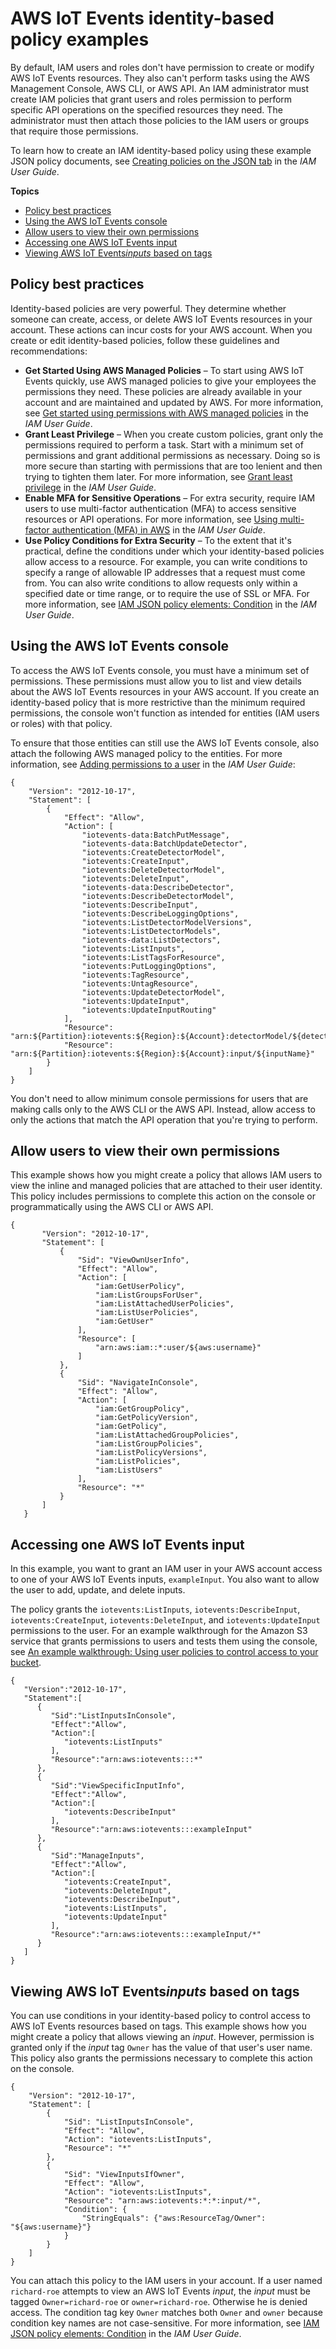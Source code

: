 # AWS IoT Events identity\-based policy examples<a name="security_iam_id-based-policy-examples"></a>

By default, IAM users and roles don't have permission to create or modify AWS IoT Events resources\. They also can't perform tasks using the AWS Management Console, AWS CLI, or AWS API\. An IAM administrator must create IAM policies that grant users and roles permission to perform specific API operations on the specified resources they need\. The administrator must then attach those policies to the IAM users or groups that require those permissions\.

To learn how to create an IAM identity\-based policy using these example JSON policy documents, see [Creating policies on the JSON tab](https://docs.aws.amazon.com/IAM/latest/UserGuide/access_policies_create.html#access_policies_create-json-editor) in the *IAM User Guide*\.

**Topics**
+ [Policy best practices](#security_iam_service-with-iam-policy-best-practices)
+ [Using the AWS IoT Events console](#security_iam_id-based-policy-examples-console)
+ [Allow users to view their own permissions](#security_iam_id-based-policy-examples-view-own-permissions)
+ [Accessing one AWS IoT Events input](#security_iam_id-based-policy-examples-access-one-input)
+ [Viewing AWS IoT Events*inputs* based on tags](#security_iam_id-based-policy-examples-view-input-tags)

## Policy best practices<a name="security_iam_service-with-iam-policy-best-practices"></a>

Identity\-based policies are very powerful\. They determine whether someone can create, access, or delete AWS IoT Events resources in your account\. These actions can incur costs for your AWS account\. When you create or edit identity\-based policies, follow these guidelines and recommendations:
+ **Get Started Using AWS Managed Policies** – To start using AWS IoT Events quickly, use AWS managed policies to give your employees the permissions they need\. These policies are already available in your account and are maintained and updated by AWS\. For more information, see [Get started using permissions with AWS managed policies](https://docs.aws.amazon.com/IAM/latest/UserGuide/best-practices.html#bp-use-aws-defined-policies) in the *IAM User Guide*\.
+ **Grant Least Privilege** – When you create custom policies, grant only the permissions required to perform a task\. Start with a minimum set of permissions and grant additional permissions as necessary\. Doing so is more secure than starting with permissions that are too lenient and then trying to tighten them later\. For more information, see [Grant least privilege](https://docs.aws.amazon.com/IAM/latest/UserGuide/best-practices.html#grant-least-privilege) in the *IAM User Guide*\.
+ **Enable MFA for Sensitive Operations** – For extra security, require IAM users to use multi\-factor authentication \(MFA\) to access sensitive resources or API operations\. For more information, see [Using multi\-factor authentication \(MFA\) in AWS](https://docs.aws.amazon.com/IAM/latest/UserGuide/id_credentials_mfa.html) in the *IAM User Guide*\.
+ **Use Policy Conditions for Extra Security** – To the extent that it's practical, define the conditions under which your identity\-based policies allow access to a resource\. For example, you can write conditions to specify a range of allowable IP addresses that a request must come from\. You can also write conditions to allow requests only within a specified date or time range, or to require the use of SSL or MFA\. For more information, see [IAM JSON policy elements: Condition](https://docs.aws.amazon.com/IAM/latest/UserGuide/reference_policies_elements_condition.html) in the *IAM User Guide*\.

## Using the AWS IoT Events console<a name="security_iam_id-based-policy-examples-console"></a>

To access the AWS IoT Events console, you must have a minimum set of permissions\. These permissions must allow you to list and view details about the AWS IoT Events resources in your AWS account\. If you create an identity\-based policy that is more restrictive than the minimum required permissions, the console won't function as intended for entities \(IAM users or roles\) with that policy\.

To ensure that those entities can still use the AWS IoT Events console, also attach the following AWS managed policy to the entities\. For more information, see [ Adding permissions to a user](https://docs.aws.amazon.com/IAM/latest/UserGuide/id_users_change-permissions.html#users_change_permissions-add-console) in the *IAM User Guide*:

```
{
    "Version": "2012-10-17",
    "Statement": [
        {
            "Effect": "Allow",
            "Action": [
                "iotevents-data:BatchPutMessage",
                "iotevents-data:BatchUpdateDetector",
                "iotevents:CreateDetectorModel",
                "iotevents:CreateInput",
                "iotevents:DeleteDetectorModel",
                "iotevents:DeleteInput",
                "iotevents-data:DescribeDetector",
                "iotevents:DescribeDetectorModel",
                "iotevents:DescribeInput",
                "iotevents:DescribeLoggingOptions",
                "iotevents:ListDetectorModelVersions",
                "iotevents:ListDetectorModels",
                "iotevents-data:ListDetectors",
                "iotevents:ListInputs",
                "iotevents:ListTagsForResource",
                "iotevents:PutLoggingOptions",
                "iotevents:TagResource",
                "iotevents:UntagResource",
                "iotevents:UpdateDetectorModel",
                "iotevents:UpdateInput",
                "iotevents:UpdateInputRouting"
            ],
            "Resource": "arn:${Partition}:iotevents:${Region}:${Account}:detectorModel/${detectorModelName}",
            "Resource": "arn:${Partition}:iotevents:${Region}:${Account}:input/${inputName}"
        }
    ]
}
```

You don't need to allow minimum console permissions for users that are making calls only to the AWS CLI or the AWS API\. Instead, allow access to only the actions that match the API operation that you're trying to perform\.

## Allow users to view their own permissions<a name="security_iam_id-based-policy-examples-view-own-permissions"></a>

This example shows how you might create a policy that allows IAM users to view the inline and managed policies that are attached to their user identity\. This policy includes permissions to complete this action on the console or programmatically using the AWS CLI or AWS API\.

```
{
       "Version": "2012-10-17",
       "Statement": [
           {
               "Sid": "ViewOwnUserInfo",
               "Effect": "Allow",
               "Action": [
                   "iam:GetUserPolicy",
                   "iam:ListGroupsForUser",
                   "iam:ListAttachedUserPolicies",
                   "iam:ListUserPolicies",
                   "iam:GetUser"
               ],
               "Resource": [
                   "arn:aws:iam::*:user/${aws:username}"
               ]
           },
           {
               "Sid": "NavigateInConsole",
               "Effect": "Allow",
               "Action": [
                   "iam:GetGroupPolicy",
                   "iam:GetPolicyVersion",
                   "iam:GetPolicy",
                   "iam:ListAttachedGroupPolicies",
                   "iam:ListGroupPolicies",
                   "iam:ListPolicyVersions",
                   "iam:ListPolicies",
                   "iam:ListUsers"
               ],
               "Resource": "*"
           }
       ]
   }
```

## Accessing one AWS IoT Events input<a name="security_iam_id-based-policy-examples-access-one-input"></a>

In this example, you want to grant an IAM user in your AWS account access to one of your AWS IoT Events inputs, `exampleInput`\. You also want to allow the user to add, update, and delete inputs\.

 The policy grants the `iotevents:ListInputs`, `iotevents:DescribeInput`, `iotevents:CreateInput`, `iotevents:DeleteInput`, and `iotevents:UpdateInput` permissions to the user\.   For an example walkthrough for the Amazon S3 service that grants permissions to users and tests them using the console, see [An example walkthrough: Using user policies to control access to your bucket](https://docs.aws.amazon.com/AmazonS3/latest/dev/walkthrough1.html)\.

```
{
   "Version":"2012-10-17",
   "Statement":[
      {
         "Sid":"ListInputsInConsole",
         "Effect":"Allow",
         "Action":[
            "iotevents:ListInputs"
         ],
         "Resource":"arn:aws:iotevents:::*"
      },
      {
         "Sid":"ViewSpecificInputInfo",
         "Effect":"Allow",
         "Action":[
            "iotevents:DescribeInput"
         ],
         "Resource":"arn:aws:iotevents:::exampleInput"
      },
      {
         "Sid":"ManageInputs",
         "Effect":"Allow",
         "Action":[
            "iotevents:CreateInput",
            "iotevents:DeleteInput",
            "iotevents:DescribeInput",
            "iotevents:ListInputs",
            "iotevents:UpdateInput"
         ],
         "Resource":"arn:aws:iotevents:::exampleInput/*"
      }
   ]
}
```

## Viewing AWS IoT Events*inputs* based on tags<a name="security_iam_id-based-policy-examples-view-input-tags"></a>

You can use conditions in your identity\-based policy to control access to AWS IoT Events resources based on tags\. This example shows how you might create a policy that allows viewing an *input*\. However, permission is granted only if the *input* tag `Owner` has the value of that user's user name\. This policy also grants the permissions necessary to complete this action on the console\.

```
{
    "Version": "2012-10-17",
    "Statement": [
        {
            "Sid": "ListInputsInConsole",
            "Effect": "Allow",
            "Action": "iotevents:ListInputs",
            "Resource": "*"
        },
        {
            "Sid": "ViewInputsIfOwner",
            "Effect": "Allow",
            "Action": "iotevents:ListInputs",
            "Resource": "arn:aws:iotevents:*:*:input/*",
            "Condition": {
                "StringEquals": {"aws:ResourceTag/Owner": "${aws:username}"}
            }
        }
    ]
}
```

You can attach this policy to the IAM users in your account\. If a user named `richard-roe` attempts to view an AWS IoT Events *input*, the *input* must be tagged `Owner=richard-roe` or `owner=richard-roe`\. Otherwise he is denied access\. The condition tag key `Owner` matches both `Owner` and `owner` because condition key names are not case\-sensitive\. For more information, see [IAM JSON policy elements: Condition](https://docs.aws.amazon.com/IAM/latest/UserGuide/reference_policies_elements_condition.html) in the *IAM User Guide*\.